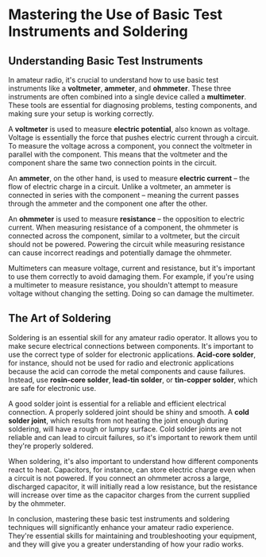 # Mastering the Use of Basic Test Instruments and Soldering

## Understanding Basic Test Instruments

In amateur radio, it's crucial to understand how to use basic test instruments like a **voltmeter**, **ammeter**, and **ohmmeter**. These three instruments are often combined into a single device called a **multimeter**. These tools are essential for diagnosing problems, testing components, and making sure your setup is working correctly.

A **voltmeter** is used to measure **electric potential**, also known as voltage. Voltage is essentially the force that pushes electric current through a circuit. To measure the voltage across a component, you connect the voltmeter in parallel with the component. This means that the voltmeter and the component share the same two connection points in the circuit.

An **ammeter**, on the other hand, is used to measure **electric current** – the flow of electric charge in a circuit. Unlike a voltmeter, an ammeter is connected in series with the component – meaning the current passes through the ammeter and the component one after the other.

An **ohmmeter** is used to measure **resistance** – the opposition to electric current. When measuring resistance of a component, the ohmmeter is connected across the component, similar to a voltmeter, but the circuit should not be powered. Powering the circuit while measuring resistance can cause incorrect readings and potentially damage the ohmmeter.

Multimeters can measure voltage, current and resistance, but it's important to use them correctly to avoid damaging them. For example, if you're using a multimeter to measure resistance, you shouldn't attempt to measure voltage without changing the setting. Doing so can damage the multimeter.

## The Art of Soldering

Soldering is an essential skill for any amateur radio operator. It allows you to make secure electrical connections between components. It's important to use the correct type of solder for electronic applications. **Acid-core solder**, for instance, should not be used for radio and electronic applications because the acid can corrode the metal components and cause failures. Instead, use **rosin-core solder**, **lead-tin solder**, or **tin-copper solder**, which are safe for electronic use.

A good solder joint is essential for a reliable and efficient electrical connection. A properly soldered joint should be shiny and smooth. A **cold solder joint**, which results from not heating the joint enough during soldering, will have a rough or lumpy surface. Cold solder joints are not reliable and can lead to circuit failures, so it's important to rework them until they're properly soldered.

When soldering, it's also important to understand how different components react to heat. Capacitors, for instance, can store electric charge even when a circuit is not powered. If you connect an ohmmeter across a large, discharged capacitor, it will initially read a low resistance, but the resistance will increase over time as the capacitor charges from the current supplied by the ohmmeter.

In conclusion, mastering these basic test instruments and soldering techniques will significantly enhance your amateur radio experience. They're essential skills for maintaining and troubleshooting your equipment, and they will give you a greater understanding of how your radio works.